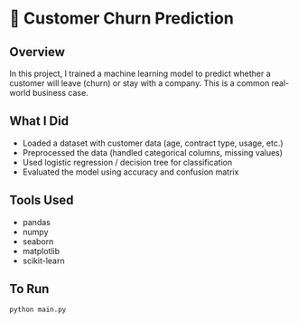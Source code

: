# 🔁 Customer Churn Prediction

## Overview
In this project, I trained a machine learning model to predict whether a customer will leave (churn) or stay with a company. This is a common real-world business case.

## What I Did
- Loaded a dataset with customer data (age, contract type, usage, etc.)
- Preprocessed the data (handled categorical columns, missing values)
- Used logistic regression / decision tree for classification
- Evaluated the model using accuracy and confusion matrix

## Tools Used
- pandas
- numpy
- seaborn
- matplotlib
- scikit-learn

## To Run
```bash
python main.py